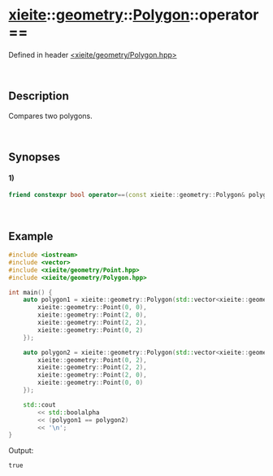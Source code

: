 # [xieite](../../../../xieite.md)\:\:[geometry](../../../../geometry.md)\:\:[Polygon](../../../Polygon.md)\:\:operator==
Defined in header [<xieite/geometry/Polygon.hpp>](../../../../../include/xieite/geometry/Polygon.hpp)

&nbsp;

## Description
Compares two polygons.

&nbsp;

## Synopses
#### 1)
```cpp
friend constexpr bool operator==(const xieite::geometry::Polygon& polygon) noexcept;
```

&nbsp;

## Example
```cpp
#include <iostream>
#include <vector>
#include <xieite/geometry/Point.hpp>
#include <xieite/geometry/Polygon.hpp>

int main() {
    auto polygon1 = xieite::geometry::Polygon(std::vector<xieite::geometry::Point> {
        xieite::geometry::Point(0, 0),
        xieite::geometry::Point(2, 0),
        xieite::geometry::Point(2, 2),
        xieite::geometry::Point(0, 2)
    });

    auto polygon2 = xieite::geometry::Polygon(std::vector<xieite::geometry::Point> {
        xieite::geometry::Point(0, 2),
        xieite::geometry::Point(2, 2),
        xieite::geometry::Point(2, 0),
		xieite::geometry::Point(0, 0)
    });

    std::cout
		<< std::boolalpha
		<< (polygon1 == polygon2)
		<< '\n';
}
```
Output:
```
true
```
